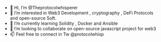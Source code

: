 - 👋 Hi, I’m @Theprotocolwhisperer
- 👀 I’m interested in Web3 Development , cryptography , DeFi Protocols and open-source Soft.
- 🌱 I’m currently learning Solidity , Docker and Ansible
- 💞️ I’m looking to collaborate on open-source javascript project for web3
- 📫 Feel free to connect in Tw @protocolwhisp

<!---
Theprotocolwhisperer/Theprotocolwhisperer is a ✨ special ✨ repository because its `README.md` (this file) appears on your GitHub profile.
You can click the Preview link to take a look at your changes.
--->
